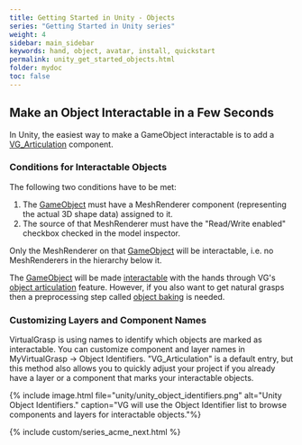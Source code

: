 ```yaml
---
title: Getting Started in Unity - Objects
series: "Getting Started in Unity series"
weight: 4
sidebar: main_sidebar
keywords: hand, object, avatar, install, quickstart
permalink: unity_get_started_objects.html
folder: mydoc
toc: false
---
```


## Make an Object Interactable in a Few Seconds

In Unity, the easiest way to make a GameObject interactable is to add a [VG_Articulation](unity_component_vgarticulation.html) component.

### Conditions for Interactable Objects

The following two conditions have to be met:

1. The <a href="#" data-toggle="tooltip" data-original-title="{{site.data.glossary.GameObject}}">GameObject</a> must have a MeshRenderer component (representing the actual 3D shape data) assigned to it.
2. The source of that MeshRenderer must have the "Read/Write enabled" checkbox checked in the model inspector.

Only the MeshRenderer on that <a href="#" data-toggle="tooltip" data-original-title="{{site.data.glossary.GameObject}}">GameObject</a> will be interactable, i.e. no MeshRenderers in the hierarchy below it.

The <a href="#" data-toggle="tooltip" data-original-title="{{site.data.glossary.GameObject}}">GameObject</a> will be made <a href="#" data-toggle="tooltip" data-original-title="{{site.data.glossary.VGInteractable}}">interactable</a> with the hands through VG's [object articulation](object_articulation.html) feature. However, if you also want to get natural grasps then a preprocessing step called [object baking](object_baking.html) is needed.

### Customizing Layers and Component Names

VirtualGrasp is using names to identify which objects are marked as interactable. You can customize component and layer names in MyVirtualGrasp → Object Identifiers. 
"VG_Articulation" is a default entry, but this method also allows you to quickly adjust your project if you already have a layer or a component that marks your interactable objects.

{% include image.html file="unity/unity_object_identifiers.png" alt="Unity Object Identifiers." caption="VG will use the Object Identifier list to browse components and layers for interactable objects."%}

{% include custom/series_acme_next.html %}